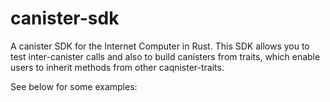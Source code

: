 # canister-sdk
A canister SDK for the Internet Computer in Rust. This SDK allows you to test inter-canister calls and also to build canisters from traits, which enable users to inherit methods from other caqnister-traits. 

See below for some examples: 

